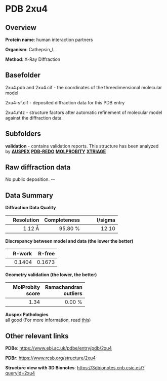 # PDB 2xu4

## Overview

**Protein name**: human interaction partners

**Organism**: Cathepsin_L

**Method**: X-Ray Diffraction

## Basefolder

2xu4.pdb and 2xu4.cif - the coordinates of the threedimensional molecular model

2xu4-sf.cif - deposited diffraction data for this PDB entry

2xu4.mtz - structure factors after automatic refinement of molecular model against the diffraction data.

## Subfolders





**validation** - contains validation reports. This structure has been analyzed by [**AUSPEX**](https://github.com/thorn-lab/coronavirus_structural_task_force/tree/master/pdb/human_interaction_partners/Cathepsin_L/2xu4/validation/auspex) [**PDB-REDO**](https://github.com/thorn-lab/coronavirus_structural_task_force/tree/master/pdb/human_interaction_partners/Cathepsin_L/2xu4/validation/pdb-redo) [**MOLPROBITY**](https://github.com/thorn-lab/coronavirus_structural_task_force/tree/master/pdb/human_interaction_partners/Cathepsin_L/2xu4/validation/molprobity) [**XTRIAGE**](https://github.com/thorn-lab/coronavirus_structural_task_force/blob/master/pdb/human_interaction_partners/Cathepsin_L/2xu4/validation/Xtriage_output.log) 

## Raw diffraction data

No public deposition. --<br> 

## Data Summary
**Diffraction Data Quality**

|   | Resolution | Completeness| I/sigma |
|---|-------------:|----------------:|--------------:|
|   |1.12 Å|95.80 %|<img width=50/>12.10|

**Discrepancy between model and data (the lower the better)**

|   | **R-work**| **R-free**   
|---|-------------:|----------------:|           
||  0.1404|  0.1673|

**Geometry validation (the lower, the better)**

|   |**MolProbity<br>score**| **Ramachandran<br>outliers** 
|---|-------------:|----------------:|
||  1.34|  0.00 %|

**Auspex Pathologies**<br> all good (For more information, read [this](https://github.com/thorn-lab/coronavirus_structural_task_force/blob/master/pdb/human_interaction_partners/Cathepsin_L/2xu4/validation/auspex/2xu4_auspex_comments.txt))

 



## Other relevant links 
**PDBe**:  https://www.ebi.ac.uk/pdbe/entry/pdb/2xu4
 
**PDBr**: https://www.rcsb.org/structure/2xu4 

**Structure view with 3D Bionotes**: https://3dbionotes.cnb.csic.es/?queryId=2xu4

